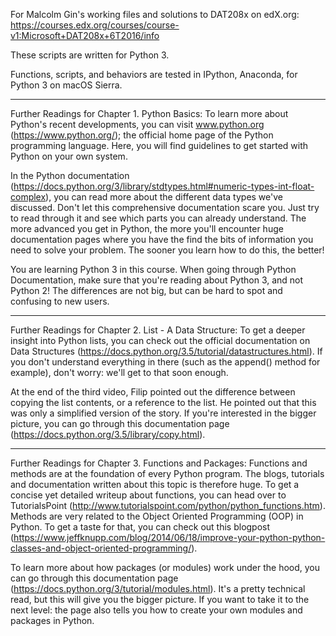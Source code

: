 For Malcolm Gin's working files and solutions to DAT208x on edX.org:
https://courses.edx.org/courses/course-v1:Microsoft+DAT208x+6T2016/info

These scripts are written for Python 3.

Functions, scripts, and behaviors are tested in IPython, Anaconda, for Python 3 on macOS Sierra.

-----
Further Readings for Chapter 1. Python Basics:
To learn more about Python's recent developments, you can visit www.python.org (https://www.python.org/); the official home page of the Python programming language. Here, you will find guidelines to get started with Python on your own system. 

In the Python documentation (https://docs.python.org/3/library/stdtypes.html#numeric-types-int-float-complex), you can read more about the different data types we've discussed. Don't let this comprehensive documentation scare you. Just try to read through it and see which parts you can already understand. The more advanced you get in Python, the more you'll encounter huge documentation pages where you have the find the bits of information you need to solve your problem. The sooner you learn how to do this, the better!

You are learning Python 3 in this course. When going through Python Documentation, make sure that you're reading about Python 3, and not Python 2! The differences are not big, but can be hard to spot and confusing to new users.


-----
Further Readings for Chapter 2. List - A Data Structure:
To get a deeper insight into Python lists, you can check out the official documentation on Data Structures (https://docs.python.org/3.5/tutorial/datastructures.html). If you don't understand everything in there (such as the append() method for example), don't worry: we'll get to that soon enough.

At the end of the third video, Filip pointed out the difference between copying the list contents, or a reference to the list. He pointed out that this was only a simplified version of the story. If you're interested in the bigger picture, you can go through this documentation page (https://docs.python.org/3.5/library/copy.html).


-----
Further Readings for Chapter 3. Functions and Packages:
Functions and methods are at the foundation of every Python program. The blogs, tutorials and documentation written about this topic is therefore huge. To get a concise yet detailed writeup about functions, you can head over to TutorialsPoint (http://www.tutorialspoint.com/python/python_functions.htm). Methods are very related to the Object Oriented Programming (OOP) in Python. To get a taste for that, you can check out this blogpost (https://www.jeffknupp.com/blog/2014/06/18/improve-your-python-python-classes-and-object-oriented-programming/).

To learn more about how packages (or modules) work under the hood, you can go through this documentation page (https://docs.python.org/3/tutorial/modules.html). It's a pretty technical read, but this will give you the bigger picture. If you want to take it to the next level: the page also tells you how to create your own modules and packages in Python.
